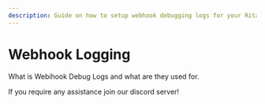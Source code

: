 ```yaml
---
description: Guide on how to setup webhook debugging logs for your RitaBot.
---
```


# Webhook Logging

What is Webihook Debug Logs and what are they used for.&#x20;



If you require any assistance join our discord server!
